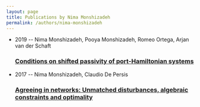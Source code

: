 ```yaml
---
layout: page
title: Publications by Nima Monshizadeh
permalink: /authors/nima-monshizadeh
---
```


<ul class="post-list">
<li><span class='post-meta'>2019 -- Nima Monshizadeh, Pooya Monshizadeh, Romeo Ortega, Arjan van der Schaft</span><h3><a class='post-link' href="{{ site.baseurl }}/conditions-on-shifted-passivity-of-port-hamiltonian-systems">Conditions on shifted passivity of port-Hamiltonian systems</a></h3></li>
<li><span class='post-meta'>2017 -- Nima Monshizadeh, Claudio De Persis</span><h3><a class='post-link' href="{{ site.baseurl }}/agreeing-in-networks-unmatched-disturbances-algebraic-constraints-and-optimality">Agreeing in networks: Unmatched disturbances, algebraic constraints and optimality</a></h3></li>

</ul>
